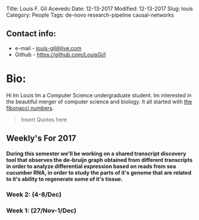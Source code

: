 Title: Louis F. Gil Acevedo 
Date: 12-13-2017
Modified: 12-13-2017
Slug: louis
Category: People
Tags: de-novo research-pipeline causal-networks

## Contact info:

 - e-mail - <louis-gil@live.com>
 - Github - <https://github.com/LouisGi/l>

# Bio:
Hi Im Louis Im a Computer Science undergraduate student. Im interested in the beautiful merger of computer science and biology. It all started with [the fibonacci numbers](https://en.wikipedia.org/wiki/Fibonacci_number).

> Insert Quotes here


## Weekly's For 2017


#### During this semester we'll be working on a shared transcript discovery tool that observes the de-bruijn graph obtained from different transcripts in order to analyze differential expression based on reads from sea cucumber RNA, in order to study the parts of it's genome that are related to it's ability to regenerate some of it's tissue.

### Week 2: (4-8/Dec)


### Week 1: (27/Nov-1/Dec)



